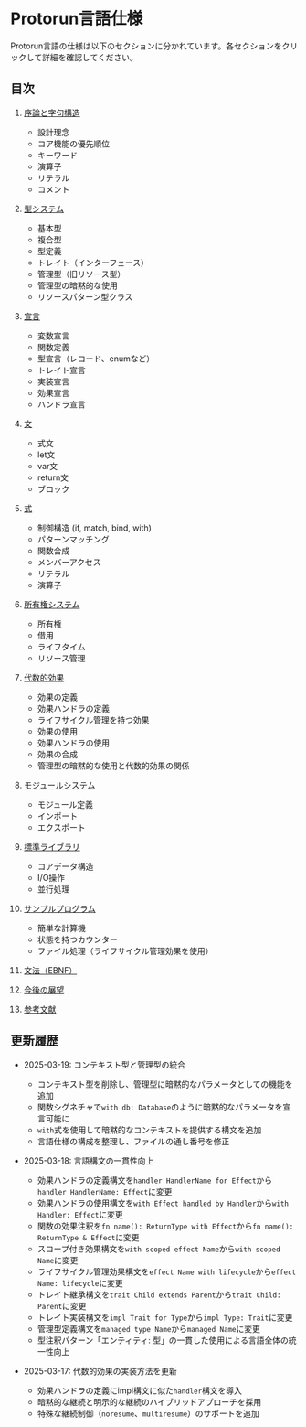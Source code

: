 # Protorun言語仕様

Protorun言語の仕様は以下のセクションに分かれています。各セクションをクリックして詳細を確認してください。

## 目次

1. [序論と字句構造](language-spec/01-introduction.md)
   - 設計理念
   - コア機能の優先順位
   - キーワード
   - 演算子
   - リテラル
   - コメント

2. [型システム](language-spec/02-type-system.md)
   - 基本型
   - 複合型
   - 型定義
   - トレイト（インターフェース）
   - 管理型（旧リソース型）
   - 管理型の暗黙的な使用
   - リソースパターン型クラス

3. [宣言](language-spec/03-declarations.md)
   - 変数宣言
   - 関数定義
   - 型宣言（レコード、enumなど）
   - トレイト宣言
   - 実装宣言
   - 効果宣言
   - ハンドラ宣言

4. [文](language-spec/04-statements.md)
   - 式文
   - let文
   - var文
   - return文
   - ブロック

5. [式](language-spec/05-expressions.md)
   - 制御構造 (if, match, bind, with)
   - パターンマッチング
   - 関数合成
   - メンバーアクセス
   - リテラル
   - 演算子

6. [所有権システム](language-spec/06-ownership.md)
   - 所有権
   - 借用
   - ライフタイム
   - リソース管理

7. [代数的効果](language-spec/07-algebraic-effects.md)
   - 効果の定義
   - 効果ハンドラの定義
   - ライフサイクル管理を持つ効果
   - 効果の使用
   - 効果ハンドラの使用
   - 効果の合成
   - 管理型の暗黙的な使用と代数的効果の関係

8. [モジュールシステム](language-spec/08-modules.md)
   - モジュール定義
   - インポート
   - エクスポート

9. [標準ライブラリ](language-spec/09-standard-library.md)
   - コアデータ構造
   - I/O操作
   - 並行処理

10. [サンプルプログラム](language-spec/10-examples.md)
    - 簡単な計算機
    - 状態を持つカウンター
    - ファイル処理（ライフサイクル管理効果を使用）

11. [文法（EBNF）](language-spec/11-grammar.md)

12. [今後の展望](language-spec/12-future.md)

13. [参考文献](language-spec/13-references.md)

## 更新履歴

- 2025-03-19: コンテキスト型と管理型の統合
  - コンテキスト型を削除し、管理型に暗黙的なパラメータとしての機能を追加
  - 関数シグネチャで`with db: Database`のように暗黙的なパラメータを宣言可能に
  - `with`式を使用して暗黙的なコンテキストを提供する構文を追加
  - 言語仕様の構成を整理し、ファイルの通し番号を修正

- 2025-03-18: 言語構文の一貫性向上
  - 効果ハンドラの定義構文を`handler HandlerName for Effect`から`handler HandlerName: Effect`に変更
  - 効果ハンドラの使用構文を`with Effect handled by Handler`から`with Handler: Effect`に変更
  - 関数の効果注釈を`fn name(): ReturnType with Effect`から`fn name(): ReturnType & Effect`に変更
  - スコープ付き効果構文を`with scoped effect Name`から`with scoped Name`に変更
  - ライフサイクル管理効果構文を`effect Name with lifecycle`から`effect Name: lifecycle`に変更
  - トレイト継承構文を`trait Child extends Parent`から`trait Child: Parent`に変更
  - トレイト実装構文を`impl Trait for Type`から`impl Type: Trait`に変更
  - 管理型定義構文を`managed type Name`から`managed Name`に変更
  - 型注釈パターン「エンティティ: 型」の一貫した使用による言語全体の統一性向上

- 2025-03-17: 代数的効果の実装方法を更新
  - 効果ハンドラの定義にimpl構文に似た`handler`構文を導入
  - 暗黙的な継続と明示的な継続のハイブリッドアプローチを採用
  - 特殊な継続制御（`noresume`、`multiresume`）のサポートを追加
